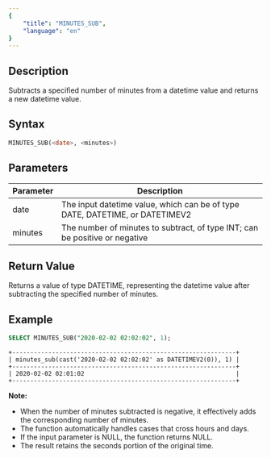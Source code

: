 ```yaml
---
{
    "title": "MINUTES_SUB",
    "language": "en"
}
---
```


<!-- 
Licensed to the Apache Software Foundation (ASF) under one
or more contributor license agreements.  See the NOTICE file
distributed with this work for additional information
regarding copyright ownership.  The ASF licenses this file
to you under the Apache License, Version 2.0 (the
"License"); you may not use this file except in compliance
with the License.  You may obtain a copy of the License at

  http://www.apache.org/licenses/LICENSE-2.0

Unless required by applicable law or agreed to in writing,
software distributed under the License is distributed on an
"AS IS" BASIS, WITHOUT WARRANTIES OR CONDITIONS OF ANY
KIND, either express or implied.  See the License for the
specific language governing permissions and limitations
under the License.
-->


## Description

Subtracts a specified number of minutes from a datetime value and returns a new datetime value.

## Syntax

```sql
MINUTES_SUB(<date>, <minutes>)
```

## Parameters

| Parameter | Description                                      |
|-----------|--------------------------------------------------|
| date      | The input datetime value, which can be of type DATE, DATETIME, or DATETIMEV2 |
| minutes   | The number of minutes to subtract, of type INT; can be positive or negative |

## Return Value

Returns a value of type DATETIME, representing the datetime value after subtracting the specified number of minutes.

## Example

```sql
SELECT MINUTES_SUB("2020-02-02 02:02:02", 1);
```

```text
+--------------------------------------------------------------+
| minutes_sub(cast('2020-02-02 02:02:02' as DATETIMEV2(0)), 1) |
+--------------------------------------------------------------+
| 2020-02-02 02:01:02                                          |
+--------------------------------------------------------------+
```

**Note:**
- When the number of minutes subtracted is negative, it effectively adds the corresponding number of minutes.
- The function automatically handles cases that cross hours and days.
- If the input parameter is NULL, the function returns NULL.
- The result retains the seconds portion of the original time.
